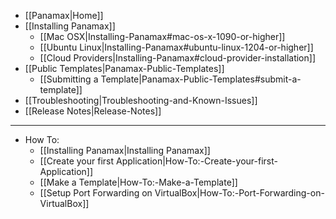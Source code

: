 * [[Panamax|Home]]
* [[Installing Panamax]]
  * [[Mac OSX|Installing-Panamax#mac-os-x-1090-or-higher]]
  * [[Ubuntu Linux|Installing-Panamax#ubuntu-linux-1204-or-higher]]
  * [[Cloud Providers|Installing-Panamax#cloud-provider-installation]] 
* [[Public Templates|Panamax-Public-Templates]]
  * [[Submitting a Template|Panamax-Public-Templates#submit-a-template]]
* [[Troubleshooting|Troubleshooting-and-Known-Issues]]
* [[Release Notes|Release-Notes]]

***

* How To:
  * [[Installing Panamax|Installing Panamax]]
  * [[Create your first Application|How-To:-Create-your-first-Application]]
  * [[Make a Template|How-To:-Make-a-Template]]
  * [[Setup Port Forwarding on VirtualBox|How-To:-Port-Forwarding-on-VirtualBox]]
